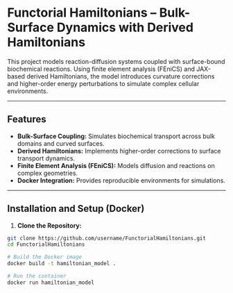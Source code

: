 # Functorial Hamiltonians – Bulk-Surface Dynamics with Derived Hamiltonians  
This project models reaction-diffusion systems coupled with surface-bound biochemical reactions. Using finite element analysis (FEniCS) and JAX-based derived Hamiltonians, the model introduces curvature corrections and higher-order energy perturbations to simulate complex cellular environments.  

---

## Features  
- **Bulk-Surface Coupling:** Simulates biochemical transport across bulk domains and curved surfaces.  
- **Derived Hamiltonians:** Implements higher-order corrections to surface transport dynamics.  
- **Finite Element Analysis (FEniCS):** Models diffusion and reactions on complex geometries.  
- **Docker Integration:** Provides reproducible environments for simulations.  

---

## Installation and Setup (Docker)  

1. **Clone the Repository:**  
```bash
git clone https://github.com/username/FunctorialHamiltonians.git
cd FunctorialHamiltonians

# Build the Docker image
docker build -t hamiltonian_model .

# Run the container
docker run hamiltonian_model
